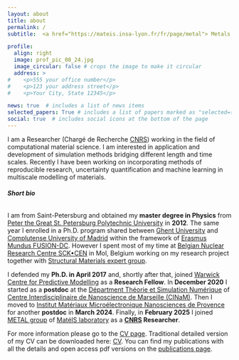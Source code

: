 ```yaml
---
layout: about
title: about
permalink: /
subtitle:  <a href="https://mateis.insa-lyon.fr/fr/page/metal"> Metals and Alloys group (METAL) </a> • <a href="https://mateis.insa-lyon.fr/en"> Matériaux Ingénierie et Science laboratory (MatéIS) </a>  • <a href="https://www.insa-lyon.fr/">  INSA Lyon </a> 

profile:
  align: right
  image: prof_pic_08_24.jpg
  image_circular: false # crops the image to make it circular
  address: >
#    <p>555 your office number</p>
#    <p>123 your address street</p>
#    <p>Your City, State 12345</p>

news: true  # includes a list of news items
selected_papers: True # includes a list of papers marked as "selected={true}"
social: true  # includes social icons at the bottom of the page
---
```


I am a Researcher (Chargé de Recherche [CNRS](https://carrieres.cnrs.fr/en/identity-card/)) working in the field of computational material science.
I am interested in application and development of simulation methods bridging different length and time scales.
Recently I have been working on incorporating methods of reproducible research, uncertainty quantification and machine learning in multiscale modelling of materials.

###### **Short bio**

I am from Saint-Petersburg and obtained my **master degree in Physics** from [Peter the Great St. Petersburg Polytechnic University](https://english.spbstu.ru/) in **2012**.
The same year I enrolled in a Ph.D. program shared between [Ghent University](https://www.ugent.be/en) and [Complutense University of Madrid](https://www.ucm.es/english) within the framework of [Erasmus Mundus FUSION-DC](https://web.archive.org/web/20211202151650/http://www.em-fusion-dc.org/).
However I spent most of my time at [Belgian Nuclear Research Centre SCK•CEN](https://www.sckcen.be/en) in Mol, Belgium working on my research project together with [Structural Materials expert group](https://www.sckcen.be/en/expertises/materials/safe-operation).

I defended my **Ph.D. in April 2017** and, shortly after that, joined [Warwick Centre for Predictive Modelling](https://warwick.ac.uk/fac/sci/wcpm/) as a **Research Fellow**.
In **December 2020** I started as a **postdoc** at the [Départment Théorie et Simulation Numérique](https://www.cinam.univ-mrs.fr/cinam/team/theorie-et-simulation-numerique/) of [Centre Interdisciplinaire de Nanoscience de Marseille (CINaM)](https://www.cinam.univ-mrs.fr). Then I moved to [Institut Matériaux Microélectronique Nanosciences de Provence](https://www.im2np.fr/fr) for another **postdoc** in **March 2024**. Finally, in **February 2025** I joined [METAL group](https://mateis.insa-lyon.fr/fr/page/metal) of [MatéIS laboratory](https://mateis.insa-lyon.fr/en) as a **[CNRS](https://carrieres.cnrs.fr/en/identity-card/) Researcher**.

For more information please go to the [CV page](/CV/). Traditional detailed version of my CV can be downloaded here: <a href="/assets/pdf/Grigorev_CV.pdf" target="_blank" title="download CV"> <i class="far fa-file-pdf" aria-hidden="true"></i> CV</a>. You can find my publications with all the details and open access pdf versions on the [publications page](/publications/).
